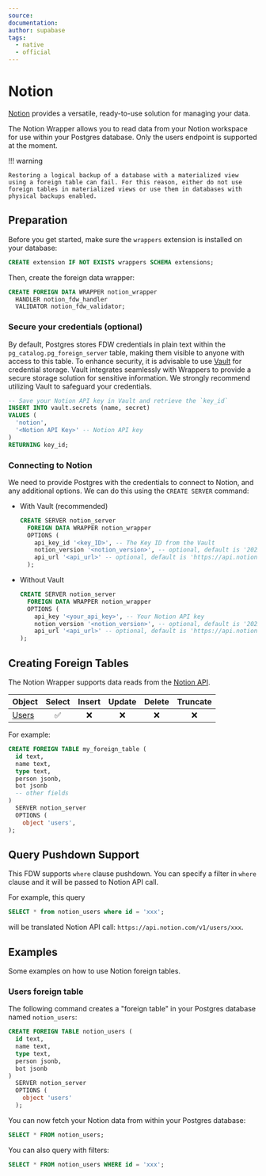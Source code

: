 ```yaml
---
source:
documentation:
author: supabase
tags:
  - native
  - official
---
```


# Notion

[Notion](https://notion.so/) provides a versatile, ready-to-use solution for managing your data.

The Notion Wrapper allows you to read data from your Notion workspace for use within your Postgres database. Only the users endpoint is supported at the moment.

!!! warning

    Restoring a logical backup of a database with a materialized view using a foreign table can fail. For this reason, either do not use foreign tables in materialized views or use them in databases with physical backups enabled.

## Preparation

Before you get started, make sure the `wrappers` extension is installed on your database:

```sql
CREATE extension IF NOT EXISTS wrappers SCHEMA extensions;
```

Then, create the foreign data wrapper:

```sql
CREATE FOREIGN DATA WRAPPER notion_wrapper
  HANDLER notion_fdw_handler
  VALIDATOR notion_fdw_validator;
```

### Secure your credentials (optional)

By default, Postgres stores FDW credentials in plain text within the `pg_catalog.pg_foreign_server` table, making them visible to anyone with access to this table. To enhance security, it is advisable to use [Vault](https://supabase.com/docs/guides/database/vault) for credential storage. Vault integrates seamlessly with Wrappers to provide a secure storage solution for sensitive information. We strongly recommend utilizing Vault to safeguard your credentials.

```sql
-- Save your Notion API key in Vault and retrieve the `key_id`
INSERT INTO vault.secrets (name, secret)
VALUES (
  'notion',
  '<Notion API Key>' -- Notion API key
)
RETURNING key_id;
```

### Connecting to Notion

We need to provide Postgres with the credentials to connect to Notion, and any additional options. We can do this using the `CREATE SERVER` command:

- With Vault (recommended)

  ```sql
  CREATE SERVER notion_server
    FOREIGN DATA WRAPPER notion_wrapper
    OPTIONS (
      api_key_id '<key_ID>', -- The Key ID from the Vault
      notion_version '<notion_version>', -- optional, default is '2022-06-28'
      api_url '<api_url>' -- optional, default is 'https://api.notion.com/v1/'
    );
  ```

- Without Vault

  ```sql
  CREATE SERVER notion_server
    FOREIGN DATA WRAPPER notion_wrapper
    OPTIONS (
      api_key '<your_api_key>', -- Your Notion API key
      notion_version '<notion_version>', -- optional, default is '2022-06-28'
      api_url '<api_url>' -- optional, default is 'https://api.notion.com/v1/'
  );
  ```

## Creating Foreign Tables

The Notion Wrapper supports data reads from the [Notion API](https://developers.notion.com/reference).

| Object                                                     | Select | Insert | Update | Delete | Truncate |
| ---------------------------------------------------------- | :----: | :----: | :----: | :----: | :------: |
| [Users](https://developers.notion.com/reference/get-users) |   ✅   |   ❌   |   ❌   |   ❌   |    ❌    |

For example:

```sql
CREATE FOREIGN TABLE my_foreign_table (
  id text,
  name text,
  type text,
  person jsonb,
  bot jsonb
  -- other fields
)
  SERVER notion_server
  OPTIONS (
    object 'users',
);
```

## Query Pushdown Support

This FDW supports `where` clause pushdown. You can specify a filter in `where` clause and it will be passed to Notion API call.

For example, this query

```sql
SELECT * from notion_users where id = 'xxx';
```

will be translated Notion API call: `https://api.notion.com/v1/users/xxx`.

## Examples

Some examples on how to use Notion foreign tables.

### Users foreign table

The following command creates a "foreign table" in your Postgres database named `notion_users`:

```sql
CREATE FOREIGN TABLE notion_users (
  id text,
  name text,
  type text,
  person jsonb,
  bot jsonb
)
  SERVER notion_server
  OPTIONS (
    object 'users'
  );
```

You can now fetch your Notion data from within your Postgres database:

```sql
SELECT * FROM notion_users;
```

You can also query with filters:

```sql
SELECT * FROM notion_users WHERE id = 'xxx';
```

